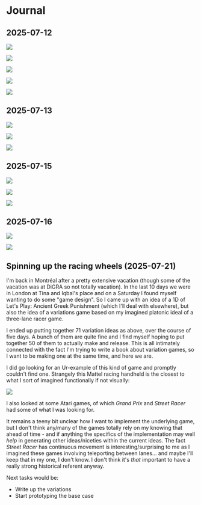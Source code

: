 # Journal

## 2025-07-12

![](./images/journal/2025-07-12-notebook-1.JPG)

![](./images/journal/2025-07-12-notebook-2.JPG)

![](./images/journal/2025-07-12-notebook-3.JPG)

![](./images/journal/2025-07-12-notebook-4.JPG)

![](./images/journal/2025-07-12-notebook-5.JPG)

## 2025-07-13

![](./images/journal/2025-07-13-notebook-1.JPG)

![](./images/journal/2025-07-13-notebook-2.JPG)

![](./images/journal/2025-07-13-notebook-3.JPG)

## 2025-07-15

![](./images/journal/2025-07-15-notebook-1.JPG)

![](./images/journal/2025-07-15-notebook-2.JPG)

![](./images/journal/2025-07-15-notebook-3.JPG)

## 2025-07-16

![](./images/journal/2025-07-16-notebook-1.JPG)

![](./images/journal/2025-07-16-notebook-2.JPG)

## Spinning up the racing wheels (2025-07-21)

I'm back in Montréal after a pretty extensive vacation (though some of the vacation was at DiGRA so not totally vacation). In the last 10 days we were in London at Tina and Iqbal's place and on a Saturday I found myself wanting to do some "game design". So I came up with an idea of a 1D of Let's Play: Ancient Greek Punishment (which I'll deal with elsewhere), but also the idea of a variations game based on my imagined platonic ideal of a three-lane racer game.

I ended up putting together 71 variation ideas as above, over the course of five days. A bunch of them are quite fine and I find myself hoping to put together 50 of them to actually make and release. This is all intimately connected with the fact I'm trying to write a book about variation games, so I want to be making one at the same time, and here we are.

I did go looking for an Ur-example of this kind of game and promptly couldn't find one. Strangely this Mattel racing handheld is the closest to what I sort of imagined functionally if not visually:

[![](https://img.youtube.com/vi/BlImnHlKvlQ/sddefault.jpg)](https://www.youtube.com/watch?v=BlImnHlKvlQ)

I also looked at some Atari games, of which *Grand Prix* and *Street Racer* had some of what I was looking for.

It remains a teeny bit unclear how I want to implement the underlying game, but I don't think any/many of the games totally rely on my knowing that ahead of time - and if anything the specifics of the implementation may well *help* in generating other ideas/niceties within the current ideas. The fact *Street Racer* has continuous movement is interesting/surprising to me as I imagined these games involving teleporting between lanes... and maybe I'll keep that in my one, I don't know. I don't think it's *that* important to have a really strong historical referent anyway.

Next tasks would be:

- Write up the variations
- Start prototyping the base case
